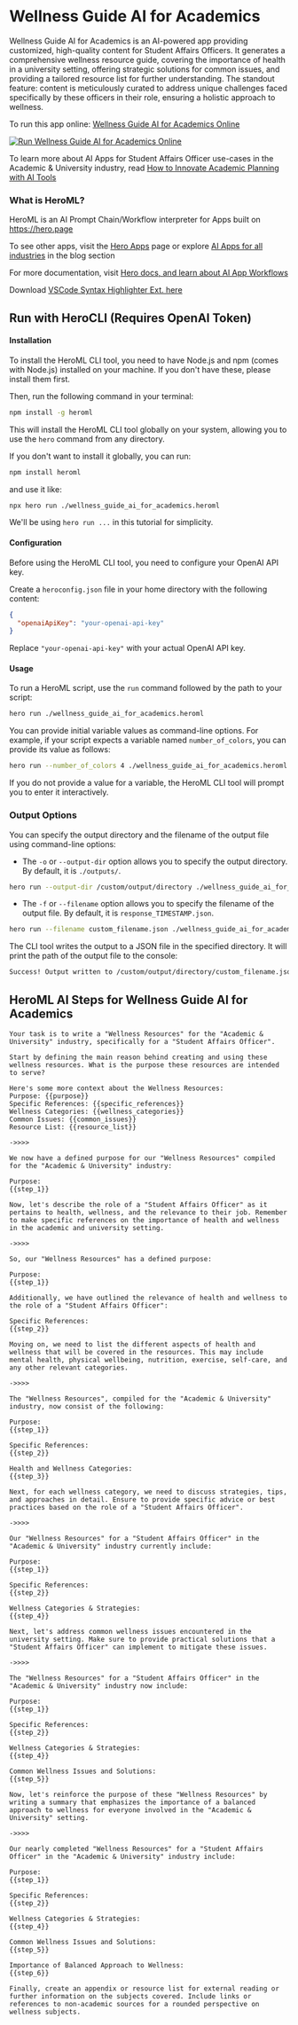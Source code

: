 # Wellness Guide AI for Academics

Wellness Guide AI for Academics is an AI-powered app providing customized, high-quality content for Student Affairs Officers. It generates a comprehensive wellness resource guide, covering the importance of health in a university setting, offering strategic solutions for common issues, and providing a tailored resource list for further understanding. The standout feature: content is meticulously curated to address unique challenges faced specifically by these officers in their role, ensuring a holistic approach to wellness.

To run this app online: [Wellness Guide AI for Academics Online](https://hero.page/app/wellness-guide-ai-for-academics-tailored-wellness-guide-for-officers/yq05orH8XV3Nl9b6g11l)

[![Run Wellness Guide AI for Academics Online](/assets/run.svg)](https://hero.page/app/wellness-guide-ai-for-academics-tailored-wellness-guide-for-officers/yq05orH8XV3Nl9b6g11l)

To learn more about AI Apps for Student Affairs Officer use-cases in the Academic & University industry, read [How to Innovate Academic Planning with AI Tools](https://hero.page/blog/ai/academic-and-university/how-to-innovate-academic-planning-with-ai-tools/170709)

### What is HeroML?
HeroML is an AI Prompt Chain/Workflow interpreter for Apps built on https://hero.page 

To see other apps, visit the [Hero Apps](https://hero.page/apps) page or explore [AI Apps for all industries](https://hero.page/blog) in the blog section

For more documentation, visit [Hero docs, and learn about AI App Workflows](https://hero.page/tutorials/introduction-to-heroml)

Download [VSCode Syntax Highlighter Ext. here](https://marketplace.visualstudio.com/items?itemName=hero-page.heroml)

## Run with HeroCLI (Requires OpenAI Token)

#### Installation

To install the HeroML CLI tool, you need to have Node.js and npm (comes with Node.js) installed on your machine. If you don't have these, please install them first. 

Then, run the following command in your terminal:

```bash
npm install -g heroml
```

This will install the HeroML CLI tool globally on your system, allowing you to use the `hero` command from any directory.

If you don't want to install it globally, you can run:

```bash
npm install heroml
```

and use it like:

```bash
npx hero run ./wellness_guide_ai_for_academics.heroml
```

We'll be using `hero run ...` in this tutorial for simplicity.

#### Configuration

Before using the HeroML CLI tool, you need to configure your OpenAI API key. 

Create a `heroconfig.json` file in your home directory with the following content:

```json
{
  "openaiApiKey": "your-openai-api-key"
}
```

Replace `"your-openai-api-key"` with your actual OpenAI API key.

#### Usage

To run a HeroML script, use the `run` command followed by the path to your script:

```bash
hero run ./wellness_guide_ai_for_academics.heroml
```

You can provide initial variable values as command-line options. For example, if your script expects a variable named `number_of_colors`, you can provide its value as follows:

```bash
hero run --number_of_colors 4 ./wellness_guide_ai_for_academics.heroml
```

If you do not provide a value for a variable, the HeroML CLI tool will prompt you to enter it interactively.

### Output Options

You can specify the output directory and the filename of the output file using command-line options:

- The `-o` or `--output-dir` option allows you to specify the output directory. By default, it is `./outputs/`.

```bash
hero run --output-dir /custom/output/directory ./wellness_guide_ai_for_academics.heroml
```

- The `-f` or `--filename` option allows you to specify the filename of the output file. By default, it is `response_TIMESTAMP.json`.

```bash
hero run --filename custom_filename.json ./wellness_guide_ai_for_academics.heroml
```

The CLI tool writes the output to a JSON file in the specified directory. It will print the path of the output file to the console:

```bash
Success! Output written to /custom/output/directory/custom_filename.json
```


## HeroML AI Steps for Wellness Guide AI for Academics
```
Your task is to write a "Wellness Resources" for the "Academic & University" industry, specifically for a "Student Affairs Officer". 

Start by defining the main reason behind creating and using these wellness resources. What is the purpose these resources are intended to serve?

Here's some more context about the Wellness Resources:
Purpose: {{purpose}}
Specific References: {{specific_references}}
Wellness Categories: {{wellness_categories}}
Common Issues: {{common_issues}}
Resource List: {{resource_list}}

->>>>

We now have a defined purpose for our "Wellness Resources" compiled for the "Academic & University" industry:

Purpose:
{{step_1}}

Now, let's describe the role of a "Student Affairs Officer" as it pertains to health, wellness, and the relevance to their job. Remember to make specific references on the importance of health and wellness in the academic and university setting.

->>>>

So, our "Wellness Resources" has a defined purpose:

Purpose:
{{step_1}}

Additionally, we have outlined the relevance of health and wellness to the role of a "Student Affairs Officer":

Specific References:
{{step_2}}

Moving on, we need to list the different aspects of health and wellness that will be covered in the resources. This may include mental health, physical wellbeing, nutrition, exercise, self-care, and any other relevant categories.

->>>>

The "Wellness Resources", compiled for the "Academic & University" industry, now consist of the following:

Purpose:
{{step_1}}

Specific References:
{{step_2}}

Health and Wellness Categories:
{{step_3}}

Next, for each wellness category, we need to discuss strategies, tips, and approaches in detail. Ensure to provide specific advice or best practices based on the role of a "Student Affairs Officer".

->>>>

Our "Wellness Resources" for a "Student Affairs Officer" in the "Academic & University" industry currently include:

Purpose:
{{step_1}}

Specific References:
{{step_2}}

Wellness Categories & Strategies:
{{step_4}}

Next, let's address common wellness issues encountered in the university setting. Make sure to provide practical solutions that a "Student Affairs Officer" can implement to mitigate these issues.

->>>>

The "Wellness Resources" for a "Student Affairs Officer" in the "Academic & University" industry now include:

Purpose:
{{step_1}}

Specific References:
{{step_2}}

Wellness Categories & Strategies:
{{step_4}}

Common Wellness Issues and Solutions:
{{step_5}}

Now, let's reinforce the purpose of these "Wellness Resources" by writing a summary that emphasizes the importance of a balanced approach to wellness for everyone involved in the "Academic & University" setting.

->>>>

Our nearly completed "Wellness Resources" for a "Student Affairs Officer" in the "Academic & University" industry include:

Purpose:
{{step_1}}

Specific References:
{{step_2}}

Wellness Categories & Strategies:
{{step_4}}

Common Wellness Issues and Solutions:
{{step_5}}

Importance of Balanced Approach to Wellness:
{{step_6}}

Finally, create an appendix or resource list for external reading or further information on the subjects covered. Include links or references to non-academic sources for a rounded perspective on wellness subjects.


```

